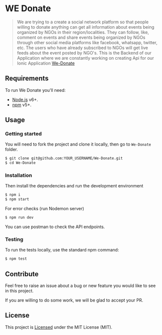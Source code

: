 # WE Donate
> We are trying to a create a social network platform so that people willing to donate anything can get all information about events being organized by NGOs in their region/localities. They can follow, like, comment on events and share events being organized by NGOs through other social media platforms like facebook, whatsapp, twitter, etc. The users who have already subscribed to NGOs will get live feeds about the event posted by NGO's.
This is the Backend of our Application where we are constantly working on creating Api for our Ionic Application [We-Donate](https://github.com/Kartikkh/WeDonateMobileApp)

## Requirements

To run We Donate you'll need:

- [Node.js](https://nodejs.org/) v6+.
- [npm](https://www.npmjs.com/) v5+.

## Usage

### Getting started

You will need to fork the project and clone it locally, then go to `We-Donate` folder.

```sh
$ git clone git@github.com:YOUR_USERNAME/We-Donate.git
$ cd We-Donate
```

### Installation

Then install the dependencies and run the development environment

```sh
$ npm i 
$ npm start
```

For error checks (run Nodemon server)

```sh
$ npm run dev 
```


You can use postman to check the API endpoints.

### Testing

To run the tests locally, use the standard npm command:

```sh
$ npm test 
```

## Contribute

Feel free to raise an issue about a bug or new feature you would like to see in this project.
 
If you are willing to do some work, we will be glad to accept your PR.

## License

This project is [Licensed](LICENSE) under the MIT License (MIT).
